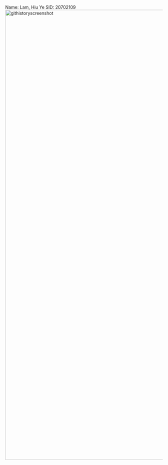Name: Lam, Hiu Ye
SID: 20702109
<img width="1440" alt="githistoryscreenshot" src="https://user-images.githubusercontent.com/125757481/219881005-e5a9b952-fa07-4500-9d6a-fd88bb70c085.png">